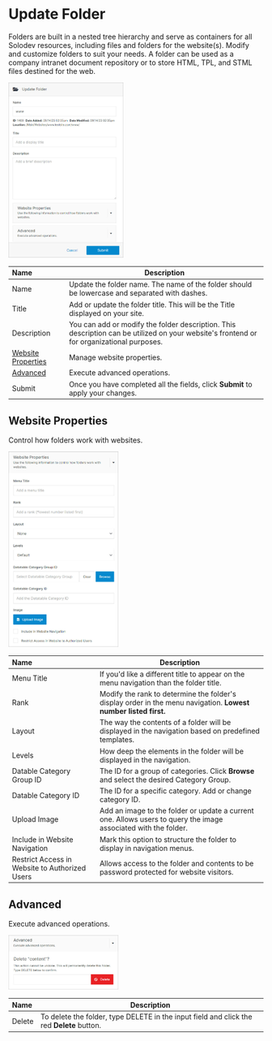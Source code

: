 # Update Folder 

Folders are built in a nested tree hierarchy and serve as containers for all Solodev resources, including files and folders for the website(s). Modify and customize folders to suit your needs. A folder can be used as a company intranet document repository or to store HTML, TPL, and STML files destined for the web.

<p><img src="../../../../images/folders/update-folder.jpg" alt="Update Folder Modal" style="width: 45%;"></p>

**Name** | **Description**
:--- | ---
Name | Update the folder name. The name of the folder should be lowercase and separated with dashes.
Title | Add or update the folder title. This will be the Title displayed on your site. 
Description | You can add or modify the folder description. This description can be utilized on your website's frontend or<br> for organizational purposes.
[Website Properties](#website-properties) | Manage website properties.
[Advanced](#advanced) | Execute advanced operations.
Submit | Once you have completed all the fields, click **Submit** to apply your changes.

## Website Properties

Control how folders work with websites.

<p><img src="../../../../images/folders/website-properties.jpg" alt="Website Properties Accordion" style="width: 43%;"></p>

**Name** | **Description**
:--- | ---
Menu Title | If you'd like a different title to appear on the menu navigation than the folder title.
Rank | Modify the rank to determine the folder's display order in the menu navigation. **Lowest number listed first.**
Layout | The way the contents of a folder will be displayed in the navigation based on predefined templates. 
Levels | How deep the elements in the folder will be displayed in the navigation.
Datable Category Group ID | The ID for a group of categories. Click **Browse** and select the desired Category Group.
Datable Category ID | The ID for a specific category. Add or change category ID.
Upload Image | Add an image to the folder or update a current one. Allows users to query the image associated with the folder.
Include in Website Navigation | Mark this option to structure the folder to display in navigation menus.
Restrict Access in Website to Authorized Users | Allows access to the folder and contents to be password protected for website visitors.

## Advanced

Execute advanced operations.

<p><img src="../../../../images/folders/advanced.jpg" alt="Advanced Accordion" style="width: 43%;"></p>

**Name** | **Description**
:--- | ---
Delete | To delete the folder, type DELETE in the input field and click the red **Delete** button.
